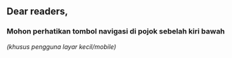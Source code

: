 ## Dear readers,

### Mohon perhatikan tombol navigasi di pojok sebelah kiri bawah 

*(khusus pengguna layar kecil/mobile)*


